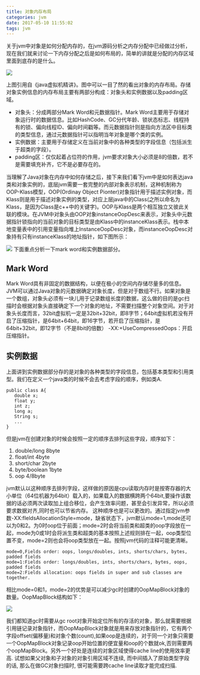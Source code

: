```yaml
---
title: 对象内存布局
categories: jvm
date: 2017-05-10 11:55:02
tags: jvm
---
```

关于jvm中对象是如何分配内存的，在jvm源码分析之内存分配中已经做过分析，现在我们就来讨论一下内存分配之后是如何布局的，简单的讲就是分配的内存区域里面到底存的是什么。

![](https://clouder123.oss-cn-beijing.aliyuncs.com/struct1.png
)

上图引用自《java虚拟机精讲》。图中可以一目了然的看出对象的内存布局。存储对象实例信息的内存布局主要有两部分构成：对象头和实例数据以及padding区域。

* 对象头：分成两部分Mark Word和元数据指针。Mark Word主要用于存储对象运行时的数据信息。比如HashCode、GC分代年龄、锁状态标志、线程持有的锁、偏向线程ID、偏向时间戳等。而元数据指针则是指向方法区中目标类的类型信息，通过元数据指针可以指明当年对象是哪个类的实例。
* 实例数据：主要用于存储定义在当前对象中的各种类型的字段信息（包括派生于超类的字段）。
* padding区：仅仅起着占位符的作用，jvm要求对象大小必须是8的倍数，若不是需要填充补齐，它不是必要存在的。

当理解了Java对象在内存中如何存储之后，接下来我们看下jvm中是如何表达java类和对象实例的，底层jvm需要一套完整的内部对象表示机制，这种机制称为OOP-Klass模型，OOP(Ordinay Object Pionter)对象指针用于描述实例对象，而Klass则是用于描述对象实例的类型，对应上层java中的Class(之所以命名为Klass，是因为Class是c++中的关键字)。OOP与Klass是两个相互独立又彼此关联的模块。在JVM中对象头由OOP对象instanceOopDesc来表示，对象头中元数据指针锁指向的当前对象的目标类型是由Klass中的instanceKlass表示。栈中本地变量表中的引用变量指向堆上InstanceOopDesc对象，而instanceOopDesc对象持有只有instanceKlass的地址指针，如下图所示：

![](https://clouder123.oss-cn-beijing.aliyuncs.com/struct2.png
)
下面重点分析一下mark word和实例数据部分。

## Mark Word
Mark Word具有非固定的数据结构，以便在极小的空间内存储尽量多的信息。JVM可以通过Java对象的元数据确定对象长度，但是对于数组不行。如果对象是一个数组，对象头必须有一块儿用于记录数组长度的数据，这么做的目的是gc扫描时会根据对象头直接确定下一个对象的地址，不需要扫描整个对象空间。对于对象头长度而言，32bit虚拟机一定是32bit+32bit，即8字节；64bit虚拟机若没有开启了压缩指针，是64bit+64bit，即16字节，若开启了压缩指针，是64bit+32bit，即12字节（不是8bit的倍数）
-XX:+UseCompressedOops：开启压缩指针。

## 实例数据
上面讲到实例数据部分存的是对象的各种类型的字段信息，包括基本类型和引用类型。我们在定义一个java类的时候不会去考虑字段的顺序，例如类A.

```
public class A{
   double x;
   float y;
   int z;
   long a;
   String s;
   ... 
}
```
但是jvm在创建对象的时候会按照一定的顺序去排列这些字段，顺序如下：

1. double/long 8byte
2. float/int 4byte
3. short/char 2byte
4. byte/boolean 1byte
5. oop 4/8byte

jvm默认以这种顺序去排列字段，这样做的原因是cpu读取内存时是按寄存器的大小单位（64位机器为64bit）载入的，如果载入的数据横跨两个64bit,要操作该数据的话必须两次读取加上组合移位，会产生效率问题，甚至会引发异常，所以必须要求数据对齐,同时也可以节省内存。
这种顺序也是可以更改的。通过指定jvm参数-XX:fIeldsAllocationStyle=mode，缺省状态下，jvm默认mode=1,mode还可以为0和2。为0时oop位于前面；mode=2时会将当前类和超类的oop字段放在一起，mode为0或1时会将派生类和超类的基本按照上述规则排在一起，oop类型位置不变，mode=2则也会将oop类型放在一起。按照jvm代码的注释可能更清晰。

```
mode=0,Fields order: oops, longs/doubles, ints, shorts/chars, bytes, padded fields
mode=1:Fields order: longs/doubles, ints, shorts/chars, bytes, oops, padded fields
mode=2:Fields allocation: oops fields in super and sub classes are together.
```
相比mode=0和1，mode=2的优势是可以减少gc时创建的OopMapBlock对象的数量。OopMapBlock结构如下：

![](https://clouder123.oss-cn-beijing.aliyuncs.com/struct3.png
)

我们都知道gc时需要从gc root对象开始定位所有的存活的对象，那么就需要根据引用链记录对象指针，而OopMapBlock对象就是用来存放对象指针的，它有两个字段offset(偏移量)和对象个数(count),如果oop是连续的，对于同一个对象只需要一个OopMapBlock对象记录oop开始位置的便宜量和oop的个数就ok,否则需要两个oopMapBlock。另外一个好处是连续的对象区域使得cache line的使用效率更高. 试想如果父对象和子对象的对象引用区域不连续, 而中间插入了原始类型字段的话, 那么在做GC对象扫描时, 很可能需要跨cache line读取才能完成扫描.
